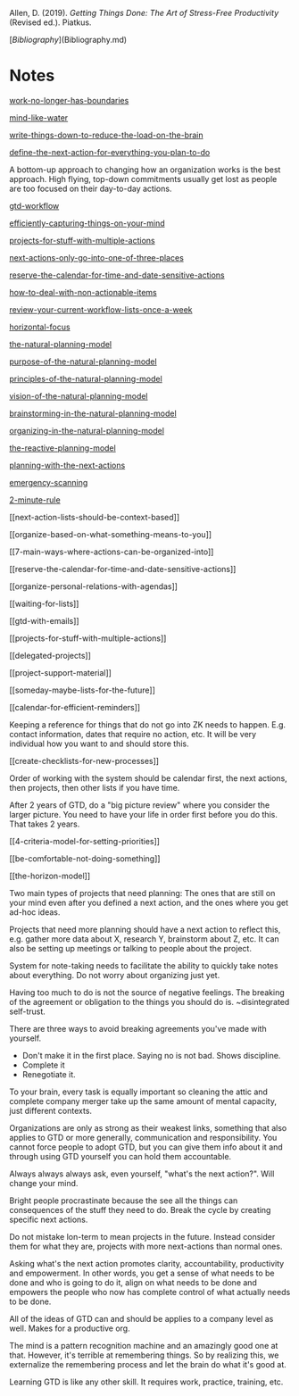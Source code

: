 Allen, D. (2019). _Getting Things Done: The Art of Stress-Free Productivity_ (Revised ed.). Piatkus.

[$Bibliography]($Bibliography.md)

# Notes

[work-no-longer-has-boundaries](work-no-longer-has-boundaries.md)

[mind-like-water](mind-like-water.md)

[write-things-down-to-reduce-the-load-on-the-brain](write-things-down-to-reduce-the-load-on-the-brain.md)

[define-the-next-action-for-everything-you-plan-to-do](define-the-next-action-for-everything-you-plan-to-do.md)

A bottom-up approach to changing how an organization works is the best approach. High flying, top-down commitments usually get lost as people are too focused on their day-to-day actions.

[gtd-workflow](gtd-workflow.md)

[efficiently-capturing-things-on-your-mind](efficiently-capturing-things-on-your-mind.md)

[projects-for-stuff-with-multiple-actions](projects-for-stuff-with-multiple-actions.md)

[next-actions-only-go-into-one-of-three-places](next-actions-only-go-into-one-of-three-places.md)

[reserve-the-calendar-for-time-and-date-sensitive-actions](reserve-the-calendar-for-time-and-date-sensitive-actions.md)

[how-to-deal-with-non-actionable-items](how-to-deal-with-non-actionable-items.md)

[review-your-current-workflow-lists-once-a-week](review-your-current-workflow-lists-once-a-week.md)

[horizontal-focus](horizontal-focus.md)

[the-natural-planning-model](the-natural-planning-model.md)

[purpose-of-the-natural-planning-model](purpose-of-the-natural-planning-model.md)

[principles-of-the-natural-planning-model](principles-of-the-natural-planning-model.md)

[vision-of-the-natural-planning-model](vision-of-the-natural-planning-model.md)

[brainstorming-in-the-natural-planning-model](brainstorming-in-the-natural-planning-model.md)

[organizing-in-the-natural-planning-model](organizing-in-the-natural-planning-model.md)

[the-reactive-planning-model](the-reactive-planning-model.md)

[planning-with-the-next-actions](planning-with-the-next-actions.md)

[emergency-scanning](emergency-scanning.md)

[2-minute-rule](2-minute-rule.md)

[[next-action-lists-should-be-context-based]]

[[organize-based-on-what-something-means-to-you]]

[[7-main-ways-where-actions-can-be-organized-into]]

[[reserve-the-calendar-for-time-and-date-sensitive-actions]]

[[organize-personal-relations-with-agendas]]

[[waiting-for-lists]]

[[gtd-with-emails]]

[[projects-for-stuff-with-multiple-actions]]

[[delegated-projects]]

[[project-support-material]]

[[someday-maybe-lists-for-the-future]]

[[calendar-for-efficient-reminders]]

Keeping a reference for things that do not go into ZK needs to happen. E.g. contact information, dates that require no action, etc. It will be very individual how you want to and should store this.

[[create-checklists-for-new-processes]]

Order of working with the system should be calendar first, the next actions, then projects, then other lists if you have time.

After 2 years of GTD, do a "big picture review" where you consider the larger picture. You need to have your life in order first before you do this. That takes 2 years.

[[4-criteria-model-for-setting-priorities]]

[[be-comfortable-not-doing-something]]

[[the-horizon-model]]


Two main types of projects that need planning: The ones that are still on your mind even after you defined a next action, and the ones where you get ad-hoc ideas.

Projects that need more planning should have a next action to reflect this, e.g. gather more data about X, research Y, brainstorm about Z, etc. It can also be setting up meetings or talking to people about the project.

System for note-taking needs to facilitate the ability to quickly take notes about everything. Do not worry about organizing just yet.

Having too much to do is not the source of negative feelings. The breaking of the agreement or obligation to the things you should do is. ~disintegrated self-trust.

There are three ways to avoid breaking agreements you've made with yourself.
- Don't make it in the first place. Saying no is not bad. Shows discipline.
- Complete it
- Renegotiate it.

To your brain, every task is equally important so cleaning the attic and complete company merger take up the same amount of mental capacity, just different contexts.

Organizations are only as strong as their weakest links, something that also applies to GTD or more generally, communication and responsibility. You cannot force people to adopt GTD, but you can give them info about it and through using GTD yourself you can hold them accountable.

Always always always ask, even yourself, "what's the next action?". Will change your mind.

Bright people procrastinate because the see all the things can consequences of the stuff they need to do. Break the cycle by creating specific next actions.

Do not mistake lon-term to mean projects in the future. Instead consider them for what they are, projects with more next-actions than normal ones.

Asking what's the next action promotes clarity, accountability, productivity and empowerment. In other words, you get a sense of what needs to be done and who is going to do it, align on what needs to be done and empowers the people who now has complete control of what actually needs to be done.

All of the ideas of GTD can and should be applies to a company level as well. Makes for a productive org.

The mind is a pattern recognition machine and an amazingly good one at that. However, it's terrible at remembering things. So by realizing this, we externalize the remembering process and let the brain do what it's good at.

Learning GTD is like any other skill. It requires work, practice, training, etc.

